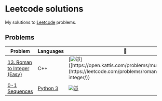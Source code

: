 # Leetcode solutions
My solutions to [Leetcode]([https://open.kattis.com/](https://leetcode.com/problemset/)) problems.

## Problems
| Problem | Languages | :link: |
| - | - | - |
| [13. Roman to Integer (Easy)](https://github.com/BitTooWee/Leetcode-Solutions/blob/main/Leetcode13.cpp) | C++ | [![:cat:]([[https://github.com/BitTooWee/Leetcode-Solutions/blob/main/Leetcode_Logo.png](https://open.kattis.com/favicon)](https://leetcode.com/problems/roman-to-integer/))]([https://open.kattis.com/problems/multiplication](https://leetcode.com/problems/roman-to-integer/)) |
| [0-1 Sequences](https://github.com/JonSteinn/Kattis-Solutions/tree/master/src/0-1%20Sequences) | [Python 3](https://github.com/JonSteinn/Kattis-Solutions/tree/master/src/0-1%20Sequences/Python%203) | [![:cat:](https://open.kattis.com/favicon)](https://open.kattis.com/problems/sequences) |

